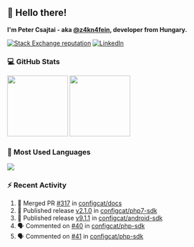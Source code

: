 ## 👋 Hello there!

**I'm Peter Csajtai - aka [@z4kn4fein](https://github.com/z4kn4fein), developer from Hungary.**

[![Stack Exchange reputation](https://img.shields.io/stackexchange/stackoverflow/r/8700582?color=orange&label=reputation&logo=stackoverflow&style=for-the-badge)](https://stackoverflow.com/users/8700582)
[![LinkedIn](https://img.shields.io/badge/linkedin-%230077B5.svg?style=for-the-badge&logo=linkedin&logoColor=white)](https://www.linkedin.com/in/csajtai-p%C3%A9ter-45395341/)

### 💻 GitHub Stats

<div>
  <img height="140px" src="https://github-readme-stats-pcsajtai.vercel.app/api?username=z4kn4fein&show_icons=true&hide_border=true&count_private=true&custom_title=Stats&theme=dracula&line_height=24&hide_title=true">
  <img height="140px" src="https://streak-stats.demolab.com?user=z4kn4fein&theme=dracula&hide_border=true">
  
</div>

### :toolbox: Most Used Languages

<img src="https://github-readme-stats-pcsajtai.vercel.app/api/top-langs/?username=z4kn4fein&theme=dracula&hide_border=true&layout=compact&langs_count=8&hide_title=true">

### :zap: Recent Activity

<!--START_SECTION:activity-->
1. 🎉 Merged PR [#317](https://github.com/configcat/docs/pull/317) in [configcat/docs](https://github.com/configcat/docs)
2. 🚀 Published release [v2.1.0](https://github.com/configcat/php7-sdk/releases/tag/v2.1.0) in [configcat/php7-sdk](https://github.com/configcat/php7-sdk)
3. 🚀 Published release [v9.1.1](https://github.com/configcat/android-sdk/releases/tag/v9.1.1) in [configcat/android-sdk](https://github.com/configcat/android-sdk)
4. 🗣 Commented on [#40](https://github.com/configcat/php-sdk/issues/40#issuecomment-1739389550) in [configcat/php-sdk](https://github.com/configcat/php-sdk)
5. 🗣 Commented on [#41](https://github.com/configcat/php-sdk/issues/41#issuecomment-1739359924) in [configcat/php-sdk](https://github.com/configcat/php-sdk)
<!--END_SECTION:activity-->
